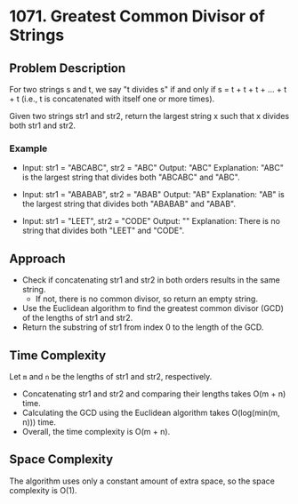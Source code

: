 # 1071. Greatest Common Divisor of Strings

## Problem Description
For two strings s and t, we say "t divides s" if and only if s = t + t + t + ... + t + t (i.e., t is concatenated with itself one or more times).

Given two strings str1 and str2, return the largest string x such that x divides both str1 and str2.

### Example
- Input: str1 = "ABCABC", str2 = "ABC"
  Output: "ABC"
  Explanation: "ABC" is the largest string that divides both "ABCABC" and "ABC".

- Input: str1 = "ABABAB", str2 = "ABAB"
  Output: "AB"
  Explanation: "AB" is the largest string that divides both "ABABAB" and "ABAB".

- Input: str1 = "LEET", str2 = "CODE"
  Output: ""
  Explanation: There is no string that divides both "LEET" and "CODE".

## Approach
- Check if concatenating str1 and str2 in both orders results in the same string.
  - If not, there is no common divisor, so return an empty string.
- Use the Euclidean algorithm to find the greatest common divisor (GCD) of the lengths of str1 and str2.
- Return the substring of str1 from index 0 to the length of the GCD.

## Time Complexity
Let `m` and `n` be the lengths of str1 and str2, respectively.
- Concatenating str1 and str2 and comparing their lengths takes O(m + n) time.
- Calculating the GCD using the Euclidean algorithm takes O(log(min(m, n))) time.
- Overall, the time complexity is O(m + n).

## Space Complexity
The algorithm uses only a constant amount of extra space, so the space complexity is O(1).
